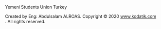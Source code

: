 Yemeni Students Union Turkey

Created by Eng: Abdulsalam ALROAS. Copyright © 2020 www.kodatik.com . All rights reserved.
